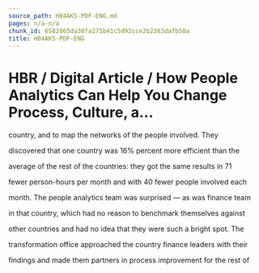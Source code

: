 ```yaml
---
source_path: H04AKS-PDF-ENG.md
pages: n/a-n/a
chunk_id: 6582065da30fa275b41c5d92cce2b2383dafb50a
title: H04AKS-PDF-ENG
---
```

# HBR / Digital Article / How People Analytics Can Help You Change Process, Culture, a…

country, and to map the networks of the people involved. They

discovered that one country was 16% percent more efficient than the

average of the rest of the countries: they got the same results in 71

fewer person-hours per month and with 40 fewer people involved each

month. The people analytics team was surprised — as was finance team

in that country, which had no reason to benchmark themselves against

other countries and had no idea that they were such a bright spot. The

transformation office approached the country finance leaders with their

findings and made them partners in process improvement for the rest of

